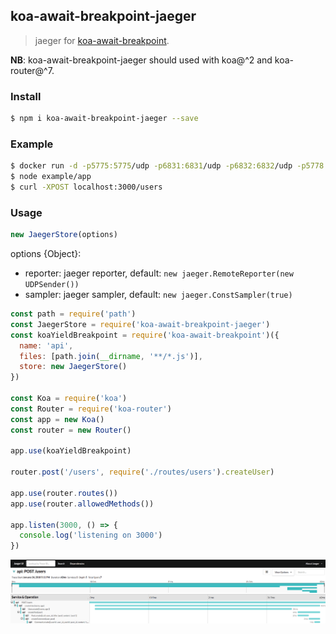 ## koa-await-breakpoint-jaeger

> jaeger for [koa-await-breakpoint](https://github.com/nswbmw/koa-await-breakpoint).

**NB**: koa-await-breakpoint-jaeger should used with koa@^2 and koa-router@^7.

### Install

```sh
$ npm i koa-await-breakpoint-jaeger --save
```

### Example

```sh
$ docker run -d -p5775:5775/udp -p6831:6831/udp -p6832:6832/udp -p5778:5778 -p16686:16686 -p14268:14268 jaegertracing/all-in-one:latest
$ node example/app
$ curl -XPOST localhost:3000/users
```

### Usage

```js
new JaegerStore(options)
```

options {Object}:
- reporter: jaeger reporter, default: `new jaeger.RemoteReporter(new UDPSender())`
- sampler: jaeger sampler, default: `new jaeger.ConstSampler(true)`

```js
const path = require('path')
const JaegerStore = require('koa-await-breakpoint-jaeger')
const koaYieldBreakpoint = require('koa-await-breakpoint')({
  name: 'api',
  files: [path.join(__dirname, '**/*.js')],
  store: new JaegerStore()
})

const Koa = require('koa')
const Router = require('koa-router')
const app = new Koa()
const router = new Router()

app.use(koaYieldBreakpoint)

router.post('/users', require('./routes/users').createUser)

app.use(router.routes())
app.use(router.allowedMethods())

app.listen(3000, () => {
  console.log('listening on 3000')
})
```
![](./screenshot.png)
